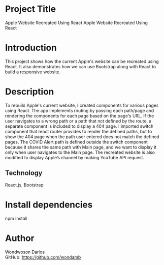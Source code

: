 # Project Title #


Apple Website Recreated Using React	Apple Website Recreated Using React


# Introduction	#

This project shows how the current Apple's website can be recreated using React. It also demonstrates how we can use Bootstrap along with React to build a responsive website. 	 


# Description 	#

To rebuild Apple's current website, I created components for various pages using React. The app implements routing by passing each path/page and rendering the components for each page based on the page's URL. If the user navigates to a wrong path or a path that not defined by the route, a separate component is included to display a 404 page. I imported switch component that react router provides to render the defined paths, but to show the 404 page when the path user entered does not match the defined pages. The COVID Alert path is defined outside the switch component because it shares the same path with Main page, and we want to display it only when user navigates to the Main page. The recreated website is also modified to display Apple’s channel by making YouTube API request. 	

## Technology	#


React.js, Bootstrap	


# Install dependencies #
npm install

# Author #


Wondwoson Darios              
    GitHub: https://github.com/wondamb	    



